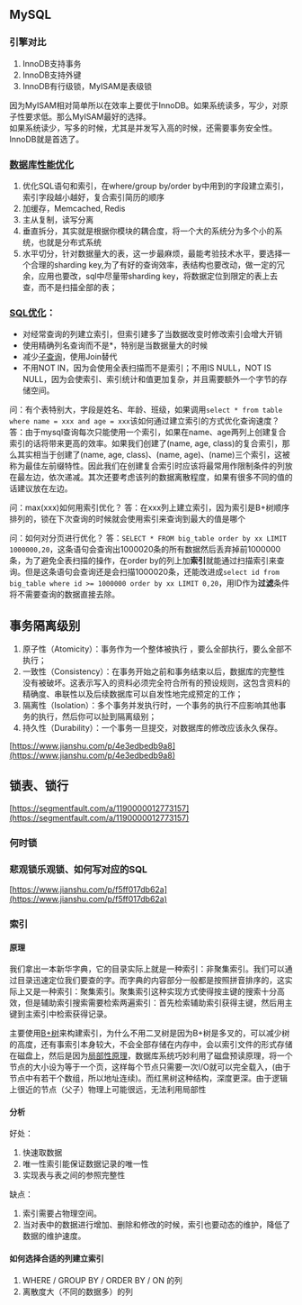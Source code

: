 
## MySQL
### 引擎对比
1. InnoDB支持事务
2. InnoDB支持外键
3. InnoDB有行级锁，MyISAM是表级锁

因为MyISAM相对简单所以在效率上要优于InnoDB。如果系统读多，写少，对原子性要求低。那么MyISAM最好的选择。  
如果系统读少，写多的时候，尤其是并发写入高的时候，还需要事务安全性。InnoDB就是首选了。

### [数据库性能优化](https://www.zhihu.com/question/19719997)
1. 优化SQL语句和索引，在where/group by/order by中用到的字段建立索引，索引字段越小越好，复合索引简历的顺序
2. 加缓存，Memcached, Redis
3. 主从复制，读写分离
4. 垂直拆分，其实就是根据你模块的耦合度，将一个大的系统分为多个小的系统，也就是分布式系统
5. 水平切分，针对数据量大的表，这一步最麻烦，最能考验技术水平，要选择一个合理的sharding key,为了有好的查询效率，表结构也要改动，做一定的冗余，应用也要改，sql中尽量带sharding key，将数据定位到限定的表上去查，而不是扫描全部的表；

### [SQL优化](https://www.imooc.com/video/3711)：

* 对经常查询的列建立索引，但索引建多了当数据改变时修改索引会增大开销
* 使用精确列名查询而不是*，特别是当数据量大的时候
* 减少[子查询](http://www.cnblogs.com/zhengyun_ustc/p/slowquery3.html)，使用Join替代
* 不用NOT IN，因为会使用全表扫描而不是索引；不用IS NULL，NOT IS NULL，因为会使索引、索引统计和值更加复杂，并且需要额外一个字节的存储空间。

问：有个表特别大，字段是姓名、年龄、班级，如果调用`select * from table where name = xxx and age = xxx`该如何通过建立索引的方式优化查询速度？  
答：由于mysql查询每次只能使用一个索引，如果在name、age两列上创建复合索引的话将带来更高的效率。如果我们创建了(name, age, class)的复合索引，那么其实相当于创建了(name, age, class)、(name, age)、(name)三个索引，这被称为最佳左前缀特性。因此我们在创建复合索引时应该将最常用作限制条件的列放在最左边，依次递减。其次还要考虑该列的数据离散程度，如果有很多不同的值的话建议放在左边。

问：max(xxx)如何用索引优化？
答：在xxx列上建立索引，因为索引是B+树顺序排列的，锁在下次查询的时候就会使用索引来查询到最大的值是哪个

问：如何对分页进行优化？
答：`SELECT * FROM big_table order by xx LIMIT 1000000,20`，这条语句会查询出1000020条的所有数据然后丢弃掉前1000000条，为了避免全表扫描的操作，在order by的列上加**索引**就能通过扫描索引来查询。但是这条语句会查询还是会扫描1000020条，还能改进成`select id from big_table where id >= 1000000 order by xx LIMIT 0,20`，用ID作为**过滤**条件将不需要查询的数据直接去除。

## 事务隔离级别
1. 原子性（Atomicity）：事务作为一个整体被执行 ，要么全部执行，要么全部不执行；
2. 一致性（Consistency）：在事务开始之前和事务结束以后，数据库的完整性没有被破坏。这表示写入的资料必须完全符合所有的预设规则，这包含资料的精确度、串联性以及后续数据库可以自发性地完成预定的工作；
3. 隔离性（Isolation）：多个事务并发执行时，一个事务的执行不应影响其他事务的执行，然后你可以扯到隔离级别；
4. 持久性（Durability）：一个事务一旦提交，对数据库的修改应该永久保存。

[https://www.jianshu.com/p/4e3edbedb9a8](https://www.jianshu.com/p/4e3edbedb9a8)

## 锁表、锁行
[https://segmentfault.com/a/1190000012773157](https://segmentfault.com/a/1190000012773157)

### 何时锁

### 悲观锁乐观锁、如何写对应的SQL
[https://www.jianshu.com/p/f5ff017db62a](https://www.jianshu.com/p/f5ff017db62a)

### 索引
#### 原理
我们拿出一本新华字典，它的目录实际上就是一种索引：非聚集索引。我们可以通过目录迅速定位我们要查的字。而字典的内容部分一般都是按照拼音排序的，这实际上又是一种索引：聚集索引。聚集索引这种实现方式使得按主键的搜索十分高效，但是辅助索引搜索需要检索两遍索引：首先检索辅助索引获得主键，然后用主键到主索引中检索获得记录。

主要使用[B+树](https://www.jianshu.com/p/3a1377883742)来构建索引，为什么不用二叉树是因为B+树是多叉的，可以减少树的高度，还有事索引本身较大，不会全部存储在内存中，会以索引文件的形式存储在磁盘上，然后是因为[局部性原理](https://www.cnblogs.com/xyxxs/p/4440187.html)，数据库系统巧妙利用了磁盘预读原理，将一个节点的大小设为等于一个页，这样每个节点只需要一次I/O就可以完全载入，(由于节点中有若干个数组，所以地址连续)。而红黑树这种结构，深度更深。由于逻辑上很近的节点（父子）物理上可能很远，无法利用局部性

#### 分析
好处：

1. 快速取数据
2. 唯一性索引能保证数据记录的唯一性
3. 实现表与表之间的参照完整性

缺点：

1. 索引需要占物理空间。
2. 当对表中的数据进行增加、删除和修改的时候，索引也要动态的维护，降低了数据的维护速度。

#### 如何选择合适的列建立索引
1. WHERE / GROUP BY / ORDER BY / ON 的列
2. 离散度大（不同的数据多）的列
